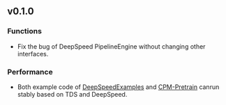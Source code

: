 ## v0.1.0

### Functions

- Fix the bug of DeepSpeed PipelineEngine without changing other interfaces.

### Performance

- Both example code of [DeepSpeedExamples](https://github.com/microsoft/DeepSpeedExamples) and [CPM-Pretrain](https://github.com/TsinghuaAI/CPM-Pretrain) canrun stably based on TDS and DeepSpeed.
